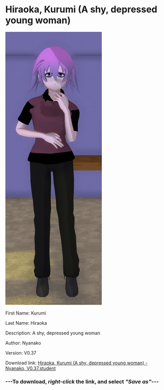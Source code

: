 # Hiraoka, Kurumi (A shy, depressed young woman)

<img src = "https://raw.githubusercontent.com/Arbiter1223/Daigaku-Gurashi-Custom-Students/master/Students/Files/Hiraoka%2C%20Kurumi%20(A%20shy%2C%20depressed%20young%20woman).png">

First Name: Kurumi

Last Name: Hiraoka

Description: A shy, depressed young woman

Author: Nyanako

Version: V0.37

Download link: <a href="https://raw.githubusercontent.com/Arbiter1223/Daigaku-Gurashi-Custom-Students/master/Students/Files/Hiraoka%2C%20Kurumi%20(A%20shy%2C%20depressed%20young%20woman)%20-%20Nyanako%2C%20V0.37.student">Hiraoka, Kurumi (A shy, depressed young woman) - Nyanako, V0.37.student</a>

### ---**To download, _right-click_ the link, and select _"Save as"_**---
